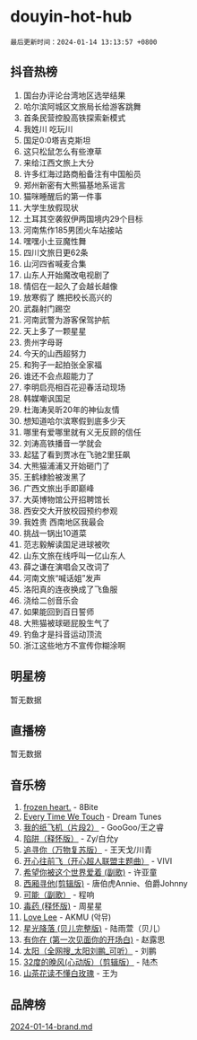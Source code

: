 # douyin-hot-hub

`最后更新时间：2024-01-14 13:13:57 +0800`

## 抖音热榜

1. 国台办评论台湾地区选举结果
1. 哈尔滨阿城区文旅局长给游客跳舞
1. 首条民营控股高铁探索新模式
1. 我姓川 吃玩川
1. 国足0:0塔吉克斯坦
1. 这只松鼠怎么有些潦草
1. 来给江西文旅上大分
1. 许多红海过路商船备注有中国船员
1. 郑州新密有大熊猫基地系谣言
1. 猫咪睡醒后的第一件事
1. 大学生放假现状
1. 土耳其空袭叙伊两国境内29个目标
1. 河南焦作185男团火车站接站
1. 嘿嘿小土豆魔性舞
1. 四川文旅日更62条
1. 山河四省喊麦合集
1. 山东人开始魔改电视剧了
1. 情侣在一起久了会越长越像
1. 放寒假了 瞧把校长高兴的
1. 武磊射门踢空
1. 河南武警为游客保驾护航
1. 天上多了一颗星星
1. 贵州字母哥
1. 今天的山西超努力
1. 和狗子一起拍张全家福
1. 谁还不会点超能力了
1. 李明启亮相百花迎春活动现场
1. 韩媒嘲讽国足
1. 杜海涛吴昕20年的神仙友情
1. 想知道哈尔滨寒假到底多少天
1. 哪里有爱哪里就有义无反顾的信任
1. 刘涛高铁播音一学就会
1. 起猛了看到贾冰在飞驰2里狂飙
1. 大熊猫浦浦又开始砸门了
1. 王鹤棣脸被泼黑了
1. 广西文旅出手即巅峰
1. 大英博物馆公开招聘馆长
1. 西安交大开放校园预约参观
1. 我姓贵 西南地区我最会
1. 挑战一锅出10道菜
1. 范志毅解读国足进球被吹
1. 山东文旅在线呼叫一亿山东人
1. 薛之谦在演唱会又改词了
1. 河南文旅“喊话姐”发声
1. 洛阳真的连夜换成了飞鱼服
1. 浇给二创音乐会
1. 如果能回到百日誓师
1. 大熊猫被球砸屁股生气了
1. 钓鱼才是抖音运动顶流
1. 浙江这些地方不宣传你糊涂啊

## 明星榜

暂无数据

## 直播榜

暂无数据

## 音乐榜

1. [frozen heart.](https://sf3-cdn-tos.douyinstatic.com/obj/tos-cn-ve-2774/oIIWJfyjIACZA9zQMtnJ6hQQhFC4vhCupoRBsO) - 8Bite
1. [Every Time We Touch](https://sf3-cdn-tos.douyinstatic.com/obj/tos-cn-ve-2774/ogN6lUKQeBBfEVhIOMikG1CcJjugxk1tztZyhP) - Dream Tunes
1. [我的纸飞机（片段2）](https://sf86-cdn-tos.douyinstatic.com/obj/tos-cn-ve-2774/oM2ZrKcg2CD5AeRB2gkeXOFB1IxAGJdZPazYHf) - GooGoo/王之睿
1. [陷阱（释怀版）](https://sf86-cdn-tos.douyinstatic.com/obj/tos-cn-ve-2774/oE8C21LeZrzKLDFfQYgMzx4GAIHageG5IzayY7) - Zy/白允y
1. [追寻你（万物复苏版）](https://sf3-cdn-tos.douyinstatic.com/obj/tos-cn-ve-2774/oYeAZJsbjIDit9APmBg8u6uDUQnHmoCf3gbo74) - 王天戈/川青
1. [开心往前飞（开心超人联盟主题曲）](https://sf6-cdn-tos.douyinstatic.com/obj/tos-cn-ve-2774/9d8fb7c82cf1421fb93a9fe925275e0a) - VIVI
1. [希望你被这个世界爱着 (副歌)](https://sf86-cdn-tos.douyinstatic.com/obj/tos-cn-ve-2774/oUHCmWQfZlE3QQBKBeD8rCFLpJzPgCpImhsxMt) - 许亚童
1. [西厢寻他(剪辑版)](https://sf6-cdn-tos.douyinstatic.com/obj/tos-cn-ve-2774/oUsAVfAQKlRNxEv5qxvIB8o5qmIWUcXbzJKJhw) - 唐伯虎Annie、伯爵Johnny
1. [可能（副歌）](https://sf3-cdn-tos.douyinstatic.com/obj/tos-cn-ve-2774/cde1731888894259b333569393c2fb51) - 程响
1. [毒药 (释怀版)](https://sf86-cdn-tos.douyinstatic.com/obj/tos-cn-ve-2774/oYILMEAzspdZBIzy4frJNB8ZHPHWAhiwowd4Ad) - 周星星
1. [Love Lee](https://sf6-cdn-tos.douyinstatic.com/obj/tos-cn-ve-2774/o05GbkJGbCBTdDnMtB0fwOYgkeZp23vrWQDQBS) - AKMU (악뮤)
1. [星光降落 (贝儿完整版)](https://sf6-cdn-tos.douyinstatic.com/obj/tos-cn-ve-2774/okwB9hAwyAtsFFkFBzAX1hOOfQuIoMNs0W2Mwr) - 陆雨萱（贝儿）
1. [有你在 (第一次见面你的开场白)](https://sf86-cdn-tos.douyinstatic.com/obj/tos-cn-ve-2774/oAthrQ3ClJBfI57uBoFEgNDYtNCZ0TSYQQfxQ0) - 赵露思
1. [太阳（全网搜_太阳刘鹏_可听）](https://sf86-cdn-tos.douyinstatic.com/obj/tos-cn-ve-2774/ogWbyIQnlBFImVbeDocRdCIYtBHlbJXgfZMvgz) - 刘鹏
1. [32度的晚风(心动版）（剪辑版）](https://sf86-cdn-tos.douyinstatic.com/obj/tos-cn-ve-2774/owNyabsyWdzUulxhoJfK8IBXgp0UMQAHpvGh2B) - 陆杰
1. [山茶花读不懂白玫瑰](https://sf86-cdn-tos.douyinstatic.com/obj/tos-cn-ve-2774/osfn8B7DktrRHEPJgPCfDbw7QDQEkwC16BxZg9) - 王为

## 品牌榜

[2024-01-14-brand.md](2024-01-14-brand.md)
